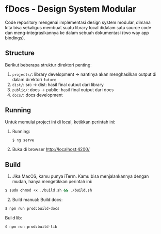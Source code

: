 # fDocs - Design System Modular
Code repository mengenai implementasi design system modular, dimana kita bisa sekaligus membuat suatu library local didalam satu source code dan meng-integrasikannya ke dalam sebuah dokumentasi (two way app bindings). 

## Structure
Berikut beberapa struktur direktori penting:

  1. `projects/`:  library development  -> nantinya akan menghasilkan output di dalam direktori `future`
  2. `dist/`: src -> dist: hasil final output dari library
  3. `public/`: docs -> public: hasil final output dari docs
  4. `docs/`: docs development

## Running
Untuk memulai project ini di local, ketikkan perintah ini:
1. Running:
   ```sh
   $ ng serve
   ``` 
2. Buka di browser [http://localhost:4200/](http://localhost:4200/)

## Build
1. Jika MacOS, kamu punya iTerm. Kamu bisa menjalankannya dengan mudah, hanya mengetikkan perintah ini:
```sh
$ sudo chmod +x ./build.sh && ./build.sh
```

2. Build manual:
Build docs:
```sh
$ npm run prod:build-docs
```

Build lib:
```sh
$ npm run prod:build-lib
```